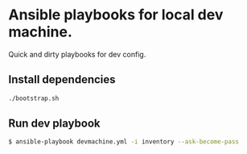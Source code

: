 # Ansible playbooks for local dev machine. 

Quick and dirty playbooks for dev config.

## Install dependencies
```sh
./bootstrap.sh
```

## Run dev playbook
```sh
$ ansible-playbook devmachine.yml -i inventory --ask-become-pass
```

